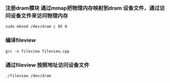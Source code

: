 ### 注册dram模块 通过mmap把物理内存映射到dram 设备文件，通过访问设备文件来访问物理内存
   ```shell
   sudo mknod /dev/dram c 85 0
   ```
### 编译fileview
   ```shell
   gcc -o fileview fileview.cpp
   ```
### 通过fileview 按照地址访问设备文件
   ```shell
   ./fileview /dev/dram
   ```